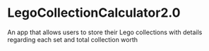 # LegoCollectionCalculator2.0
An app that allows users to store their Lego collections with details regarding each set and total collection worth
